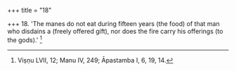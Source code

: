 +++
title = "18"

+++
18. 'The manes do not eat during fifteen years (the food) of that man who disdains a (freely offered gift), nor does the fire carry his offerings (to the gods).' [^13] 


[^13]:  Viṣṇu LVII, 12; Manu IV, 249; Āpastamba I, 6, 19, 14.
